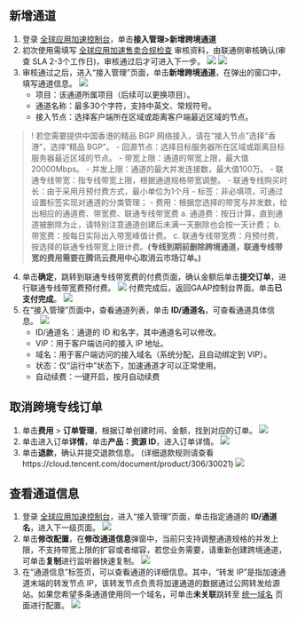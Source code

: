 ## 新增通道

1. 登录 [全球应用加速控制台](https://console.cloud.tencent.com/gaap)，单击**接入管理>新增跨境通道**
2. 初次使用需填写 [全球应用加速售卖合规检查](https://console.cloud.tencent.com/vpc/ccn/apply) 审核资料，由联通侧审核确认(审查 SLA 2-3个工作日)，审核通过后才可进入下一步。
![](https://qcloudimg.tencent-cloud.cn/raw/69ee03bf0a99a8724fca5a7a5d30c491.png)
![](https://qcloudimg.tencent-cloud.cn/raw/3e7ba38c40d10b8fbf9aea01d23a8b63.png)
3. 审核通过之后，进入“接入管理”页面，单击**新增跨境通道**，在弹出的窗口中，填写通道信息。
![](https://qcloudimg.tencent-cloud.cn/raw/b63a313bf43489329c2176437bc6b0f7.png)
	- 项目：该通道所属项目（后续可以更换项目）。
	- 通道名称：最多30个字符，支持中英文、常规符号。
	- 接入节点：选择客户端所在区域或距离客户端最近区域的节点。
>! 若您需要提供中国香港的精品 BGP 网络接入，请在“接入节点”选择“香港”，选择“精品 BGP”。
	- 回源节点：选择目标服务器所在区域或距离目标服务器最近区域的节点。
	- 带宽上限：通道的带宽上限，最大值20000Mbps。
	- 并发上限：通道的最大并发连接数，最大值100万。
	- 联通专线带宽：指专线带宽上限，根据通道规格带宽调整。
	- 联通专线购买时长：由于采用月预付费方式，最小单位为1个月
	- 标签：非必填项，可通过设置标签实现对通道的分类管理；
	- 费用：根据您选择的带宽与并发数，给出相应的通道费、带宽费、联通专线带宽费
		a. 通道费：按日计算，直到通道被删除为止，请特别注意通道创建后未满一天删除也会按一天计费； 
		b. 带宽费：按每日实际出入带宽峰值计费。
		c. 联通专线带宽费：月预付费，按选择的联通专线带宽上限计费。**(专线到期前删除跨境通道，联通专线带宽的费用需要在腾讯云费用中心取消云市场订单。)**
4. 单击**确定**，跳转到联通专线带宽费的付费页面，确认金额后单击**提交订单**，进行联通专线带宽费预付费。
![](https://qcloudimg.tencent-cloud.cn/raw/82be0362fd5ee12f3afe061c4bf1b755.png)
付费完成后，返回GAAP控制台界面。单击**已支付完成**。
![](https://qcloudimg.tencent-cloud.cn/raw/98518a8541e7e1046ed843baa4f45e5f.png)
5. 在“接入管理”页面中，查看通道列表，单击 **ID/通道名**，可查看通道具体信息。
![](https://qcloudimg.tencent-cloud.cn/raw/a3400c67765242cc1074f4de9bc4b921.png)
	- ID/通道名：通道的 ID 和名字，其中通道名可以修改。
	- VIP：用于客户端访问的接入 IP 地址。
	- 域名：用于客户端访问的接入域名（系统分配，且自动绑定到 VIP）。
	- 状态：仅“运行中”状态下，加速通道才可以正常使用。
	- 自动续费：一键开启，按月自动续费

## 取消跨境专线订单

1. 单击**费用** > **订单管理**，根据订单创建时间、金额，找到对应的订单。
![](https://qcloudimg.tencent-cloud.cn/raw/72cccd4aeadde57b160b282ed9ae3fa5.png)
2. 单击进入订单**详情**，单击**产品：资源 ID**，进入订单详情。
![](https://qcloudimg.tencent-cloud.cn/raw/007b6bf75b33b60cec0fbf871d72d8d4.png)
3. 单击**退款**，确认并提交退款信息。
(详细退款规则请查看https://cloud.tencent.com/document/product/306/30021)
![](https://qcloudimg.tencent-cloud.cn/raw/afbdab33389ba112a4a26f1fba778143.png)



## 查看通道信息

1. 登录 [全球应用加速控制台](https://console.cloud.tencent.com/gaap)，进入“接入管理”页面，单击指定通道的 **ID/通道名**，进入下一级页面。
![](https://qcloudimg.tencent-cloud.cn/raw/5690ad44fcf7b62daa4a1ed773d5477c.png)
2. 单击**修改配置**，在**修改通道信息**弹窗中，当前只支持调整通道规格的并发上限，不支持带宽上限的扩容或者缩容，若您业务需要，请重新创建跨境通道，可单击**复制**进行监听器快速复制。
![](https://qcloudimg.tencent-cloud.cn/raw/82f40ff7ce6eb1d3c076c9b2f08b3a0b.png)
3. 在“通道信息”标签页，可以查看通道的详细信息。其中，“转发 IP”是指加速通道末端的转发节点 IP，该转发节点负责将加速通道的数据通过公网转发给源站。如果您希望多条通道使用同一个域名，可单击**未关联**跳转至 [统一域名](https://console.cloud.tencent.com/gaap/domain) 页面进行配置。
![](https://qcloudimg.tencent-cloud.cn/raw/cb9fff70201169b7e0446b427b01ac80.png)
